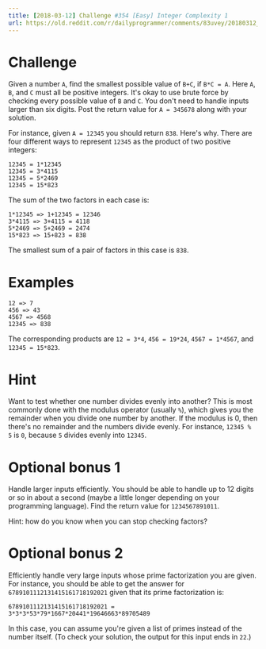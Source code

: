 ```yaml
---
title: [2018-03-12] Challenge #354 [Easy] Integer Complexity 1
url: https://old.reddit.com/r/dailyprogrammer/comments/83uvey/20180312_challenge_354_easy_integer_complexity_1/
---
```


# Challenge

Given a number `A`, find the smallest possible value of `B+C`, if `B*C = A`. Here `A`, `B`, and `C` must all be positive integers. It's okay to use brute force by checking every possible value of `B` and `C`. You don't need to handle inputs larger than six digits. Post the return value for `A = 345678` along with your solution.

For instance, given `A = 12345` you should return `838`. Here's why. There are four different ways to represent `12345` as the product of two positive integers:

    12345 = 1*12345
    12345 = 3*4115
    12345 = 5*2469
    12345 = 15*823

The sum of the two factors in each case is:

    1*12345 => 1+12345 = 12346
    3*4115 => 3+4115 = 4118
    5*2469 => 5+2469 = 2474
    15*823 => 15+823 = 838

The smallest sum of a pair of factors in this case is `838`.

# Examples

    12 => 7
    456 => 43
    4567 => 4568
    12345 => 838

The corresponding products are `12 = 3*4`, `456 = 19*24`, `4567 = 1*4567`, and `12345 = 15*823`.

# Hint

Want to test whether one number divides evenly into another? This is most commonly done with the modulus operator (usually `%`), which gives you the remainder when you divide one number by another. If the modulus is 0, then there's no remainder and the numbers divide evenly. For instance, `12345 % 5` is `0`, because `5` divides evenly into `12345`.

# Optional bonus 1

Handle larger inputs efficiently. You should be able to handle up to 12 digits or so in about a second (maybe a little longer depending on your programming language). Find the return value for `1234567891011`.

Hint: how do you know when you can stop checking factors?

# Optional bonus 2

Efficiently handle very large inputs whose prime factorization you are given. For instance, you should be able to get the answer for `6789101112131415161718192021` given that its prime factorization is:

    6789101112131415161718192021 = 3*3*3*53*79*1667*20441*19646663*89705489

In this case, you can assume you're given a list of primes instead of the number itself. (To check your solution, the output for this input ends in `22`.)